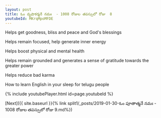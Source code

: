 ```yaml
---
layout: post
title: ఓం వృషాకర్మనే నమః  - 1008 రోజుల తపస్సులో రోజు  8
youtubeId: MKrqMpoMFDE
---
```

 
 
Helps get goodness, bliss and peace and God's blessings
 
Helps remain focused, help generate inner energy 
 
Helps boost physical and mental health 
 
Helps remain grounded and generates a sense of gratitude towards the greater power 
 
Helps reduce bad karma
 
How to learn English in your sleep for telugu people
 
 
 
 


{% include youtubePlayer.html id=page.youtubeId %}
 
[Next]({{ site.baseurl }}{% link split1/_posts/2019-01-30-ఓం పూతాత్మనే నమః  - 1008 రోజుల తపస్సులో రోజు  9.md%})
 
